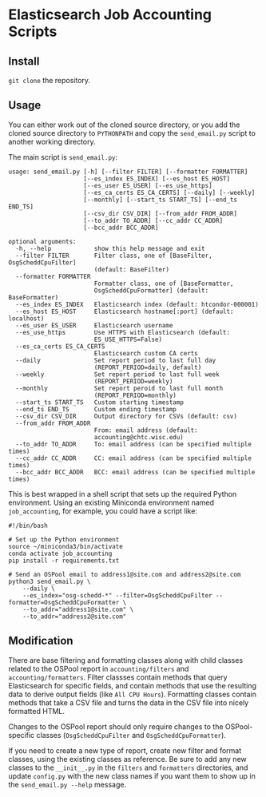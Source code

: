 # Elasticsearch Job Accounting Scripts

## Install

`git clone` the repository.

## Usage

You can either work out of the cloned source directory,
or you add the cloned source directory to `PYTHONPATH`
and copy the `send_email.py` script to another working directory.

The main script is `send_email.py`:

```$ python send_email.py --help
usage: send_email.py [-h] [--filter FILTER] [--formatter FORMATTER]
                     [--es_index ES_INDEX] [--es_host ES_HOST]
                     [--es_user ES_USER] [--es_use_https]
                     [--es_ca_certs ES_CA_CERTS] [--daily] [--weekly]
                     [--monthly] [--start_ts START_TS] [--end_ts END_TS]
                     [--csv_dir CSV_DIR] [--from_addr FROM_ADDR]
                     [--to_addr TO_ADDR] [--cc_addr CC_ADDR]
                     [--bcc_addr BCC_ADDR]

optional arguments:
  -h, --help            show this help message and exit
  --filter FILTER       Filter class, one of [BaseFilter, OsgScheddCpuFilter]
                        (default: BaseFilter)
  --formatter FORMATTER
                        Formatter class, one of [BaseFormatter,
                        OsgScheddCpuFormatter] (default: BaseFormatter)
  --es_index ES_INDEX   Elasticsearch index (default: htcondor-000001)
  --es_host ES_HOST     Elasticsearch hostname[:port] (default: localhost)
  --es_user ES_USER     Elasticsearch username
  --es_use_https        Use HTTPS with Elasticsearch (default:
                        ES_USE_HTTPS=False)
  --es_ca_certs ES_CA_CERTS
                        Elasticsearch custom CA certs
  --daily               Set report period to last full day
                        (REPORT_PERIOD=daily, default)
  --weekly              Set report period to last full week
                        (REPORT_PERIOD=weekly)
  --monthly             Set report peroid to last full month
                        (REPORT_PERIOD=monthly)
  --start_ts START_TS   Custom starting timestamp
  --end_ts END_TS       Custom ending timestamp
  --csv_dir CSV_DIR     Output directory for CSVs (default: csv)
  --from_addr FROM_ADDR
                        From: email address (default:
                        accounting@chtc.wisc.edu)
  --to_addr TO_ADDR     To: email address (can be specified multiple times)
  --cc_addr CC_ADDR     CC: email address (can be specified multiple times)
  --bcc_addr BCC_ADDR   BCC: email address (can be specified multiple times)
```

This is best wrapped in a shell script that sets up the required
Python environment. Using an existing Miniconda environment named
`job_accounting`, for example, you could have a script like:

```
#!/bin/bash

# Set up the Python environment
source ~/miniconda3/bin/activate
conda activate job_accounting
pip install -r requirements.txt

# Send an OSPool email to address1@site.com and address2@site.com
python3 send_email.py \
    --daily \
    --es_index="osg-schedd-*" --filter=OsgScheddCpuFilter --formatter=OsgScheddCpuFormatter \
    --to_addr="address1@site.com" \
    --to_addr="address2@site.com"
```

## Modification

There are base filtering and formatting classes along with child
classes related to the OSPool report in
`accounting/filters` and `accounting/formatters`.
Filter classses contain methods that query Elasticsearch for specific
fields, and contain methods that use the resulting data to derive output fields
(like `All CPU Hours`).
Formatting classes contain methods that take a CSV file
and turns the data in the CSV file into nicely formatted HTML.

Changes to the OSPool report should only require changes to the
OSPool-specific classes (`OsgScheddCpuFilter` and
`OsgScheddCpuFormatter`).

If you need to create a new type of report, create new filter and
format classes, using the existing classes as reference. Be sure to
add any new classes to the `__init__.py` in the `filters` and
`formatters` directories, and update `config.py` with the new class
names if you want them to show up in the `send_email.py --help`
message.
